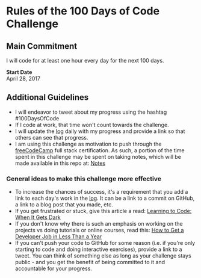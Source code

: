 # Rules of the 100 Days of Code Challenge

## Main Commitment
I will code for at least one hour every day for the next 100 days.

**Start Date**  
April 28, 2017

## Additional Guidelines
- I will endeavor to tweet about my progress using the hashtag #100DaysOfCode
- If I code at work, that time won't count towards the challenge.
- I will update the [log](log.md) daily with my progress and provide a link so that others can see that progress.
- I am using this challenge as motivation to push through the [freeCodeCamp](https://beta.freecodecamp.com) full stack certification. As such, a portion of the time spent in this challenge may be spent on taking notes, which will be made available in this repo at: [Notes](notes.md)

### General ideas to make this challenge more effective
- To increase the chances of success, it's a requirement that you add a link to each day's work in the [log](log.md). It can be a link to a commit on GitHub, a link to a blog post that you made, etc.
- If you get frustrated or stuck, give this article a read: [Learning to Code: When It Gets Dark](https://medium.freecodecamp.com/learning-to-code-when-it-gets-dark-e485edfb58fd)
- If you don't know why there is such an emphasis on working on the projects vs doing tutorials or online courses, read this: [How to Get a Developer Job in Less Than a Year](https://medium.freecodecamp.com/how-to-get-a-developer-job-in-less-than-a-year-c27bbfe71645)
- If you can't push your code to GitHub for some reason (i.e. if you're only starting to code and doing interactive exercises), provide a link to a tweet. You can think of something else as long as your challenge stays public - and you get the benefit of being committed to it and accountable for your progress.

<!-- delete me please -->
